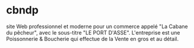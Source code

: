 # cbndp
site Web professionnel et moderne pour un commerce appelé "La Cabane du pêcheur", avec le sous-titre "LE PORT D'ASSE". L'entreprise est une Poissonnerie &amp; Boucherie qui effectue de la Vente en gros et au détail.
